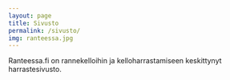 ```yaml
---
layout: page
title: Sivusto
permalink: /sivusto/
img: ranteessa.jpg
---
```


Ranteessa.fi on rannekelloihin ja kelloharrastamiseen keskittynyt harrastesivusto.


